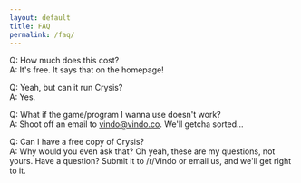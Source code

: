 ```yaml
---
layout: default
title: FAQ
permalink: /faq/
---
```


Q: How much does this cost?  
A: It's free. It says that on the homepage!

Q: Yeah, but can it run Crysis?  
A: Yes. <!-- insert screenshot here -->

Q: What if the game/program I wanna use doesn't work?  
A: Shoot off an email to vindo@vindo.co. We'll getcha sorted...

Q: Can I have a free copy of Crysis?  
A: Why would you even ask that? Oh yeah, these are my questions, not yours. Have a question? Submit it to /r/Vindo or email us, and we'll get right to it.
